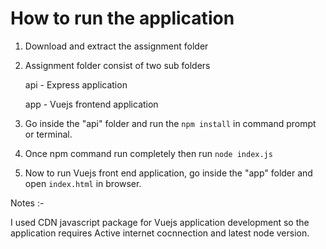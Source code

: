 # How to run the application
  1. Download and extract the assignment folder
  2. Assignment folder consist of two sub folders
  
     api - Express application
     
     app - Vuejs frontend application
     
  3. Go inside the "api" folder and run the `npm install` in command prompt or terminal.
  4. Once npm command run completely then run `node index.js`
  5. Now to run Vuejs front end application, go inside the "app" folder and open `index.html` in browser.

  Notes :- 
  
  I used CDN javascript package for Vuejs application development so the application requires Active internet cocnnection and latest node version.

